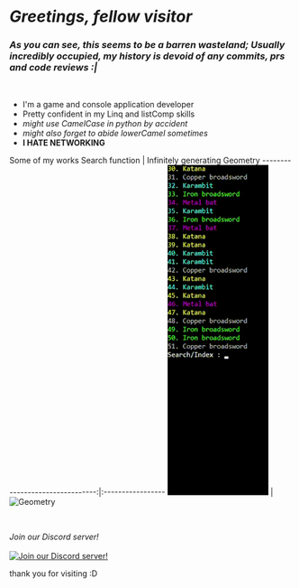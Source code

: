 # *Greetings, fellow visitor*


### _As you can see, this seems to be a barren wasteland; Usually incredibly occupied, my history is devoid of any commits, prs and code reviews :|_
<br/>

- I'm a game and console application developer
- Pretty confident in my Linq and listComp skills
- _might use CamelCase in python by accident_
- _might also forget to abide lowerCamel sometimes_
- **I HATE NETWORKING**

Some of my works
Search function | Infinitely generating Geometry
--------------------------------:|:-----------------
![Search function in TextAdventure](SearchFunction.gif) | ![Geometry](Geometry.gif)

<br/>

*Join our Discord server!*\
<br/>
[![Join our Discord server!](https://invidget.switchblade.xyz/b4t7Jak)](http://discord.gg/b4t7Jak)


thank you for visiting :D
